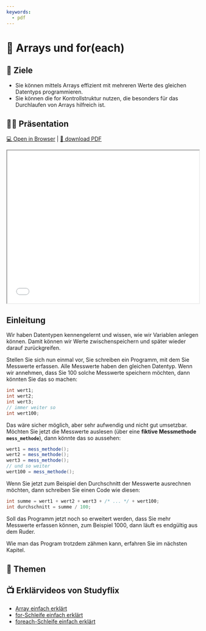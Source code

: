 ```yaml
---
keywords:
  - pdf
---
```

# 🍡 Arrays und for(each)

## :dart: Ziele

- Sie können mittels Arrays effizient mit mehreren Werte des gleichen Datentyps
  programmieren.
- Sie können die for Kontrollstruktur nutzen, die besonders für das Durchlaufen
  von Arrays hilfreich ist.

## :man_teacher: Präsentation

[:computer: Open in Browser](pathname:///slides/arrays) | [:floppy_disk: download PDF](pathname:///slides/arrays.pdf)

<iframe src="/bbzbl-modul-319/slides/arrays" width="100%" height="400px"></iframe>

## Einleitung

Wir haben Datentypen kennengelernt und wissen, wie wir Variablen anlegen können.
Damit können wir Werte zwischenspeichern und später wieder darauf zurückgreifen.

Stellen Sie sich nun einmal vor, Sie schreiben ein Programm, mit dem Sie
Messwerte erfassen. Alle Messwerte haben den gleichen Datentyp. Wenn wir
annehmen, dass Sie 100 solche Messwerte speichern möchten, dann könnten Sie das
so machen:

```java
int wert1;
int wert2;
int wert3;
// immer weiter so
int wert100;
```

Das wäre sicher möglich, aber sehr aufwendig und nicht gut umsetzbar. Möchten
Sie jetzt die Messwerte auslesen (über eine **fiktive Messmethode
`mess_methode`**), dann könnte das so aussehen:

```java
wert1 = mess_methode();
wert2 = mess_methode();
wert3 = mess_methode();
// und so weiter
wert100 = mess_methode();
```

Wenn Sie jetzt zum Beispiel den Durchschnitt der Messwerte ausrechnen möchten,
dann schreiben Sie einen Code wie diesen:

```java
int summe = wert1 + wert2 + wert3 + /* ... */ + wert100;
int durchschnitt = summe / 100;
```

Soll das Programm jetzt noch so erweitert werden, dass Sie mehr Messwerte
erfassen können, zum Beispiel 1000, dann läuft es endgültig aus dem Ruder.

Wie man das Program trotzdem zähmen kann, erfahren Sie im nächsten Kapitel.

## :open_book: Themen

<DocCardList className="pdf-exclude"/>

## :tv: Erklärvideos von Studyflix

- [Array einfach erklärt](https://studyflix.de/informatik/java-array-1898)
- [for-Schleife einfach erklärt](https://studyflix.de/informatik/for-schleife-226)
- [foreach-Schleife einfach erklärt](https://studyflix.de/informatik/java-foreach-1935)
